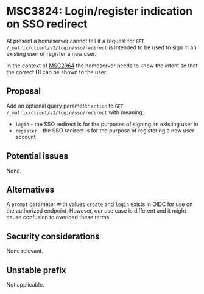 # MSC3824: Login/register indication on SSO redirect

At present a homeserver cannot tell if a request for `GET /_matrix/client/v3/login/sso/redirect` is intended to be used to sign in an existing user or register a new user.

In the context of [MSC2964](https://github.com/matrix-org/matrix-doc/pull/2964) the homeserver needs to know the intent so that the correct UI can be shown to the user.

## Proposal

Add an optional query parameter `action` to `GET /_matrix/client/v3/login/sso/redirect` with meaning:

- `login` - the SSO redirect is for the purposes of signing an existing user in
- `register` - the SSO redirect is for the purpose of registering a new user account

## Potential issues

None.

## Alternatives

A `prompt` parameter with values [`create`](https://openid.net/specs/openid-connect-prompt-create-1_0.html#rfc.section.4) and [`login`](https://openid.net/specs/openid-connect-core-1_0.html#AuthRequest) exists in OIDC for use on the authorized endpoint. However, our use case is different and it might cause confusion to overload these terms.

## Security considerations

None relevant.

## Unstable prefix

Not applicable.
